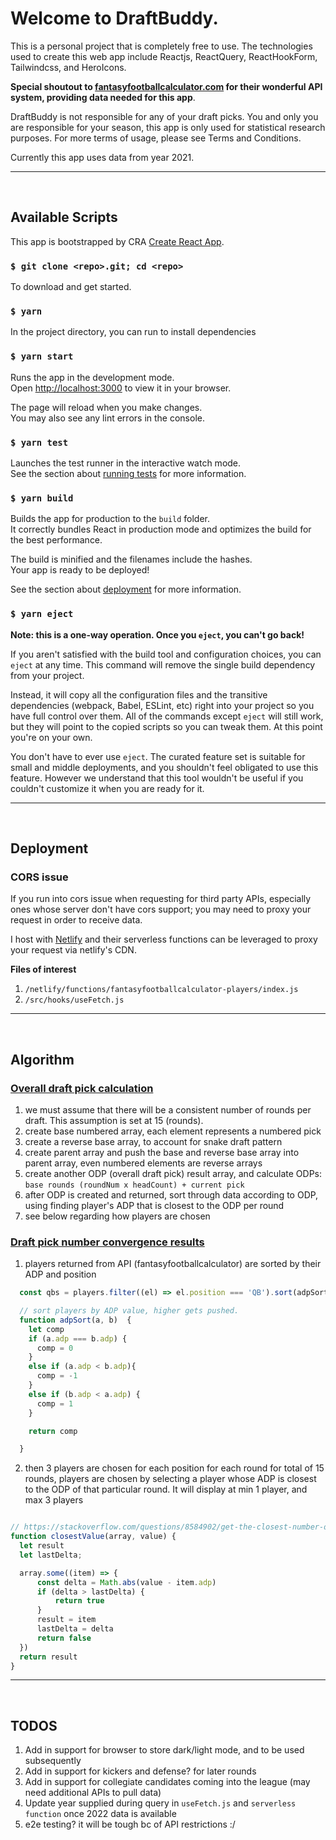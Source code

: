 # Welcome to DraftBuddy.

This is a personal project that is completely free to use. The technologies used to create this web app include Reactjs, ReactQuery, ReactHookForm, Tailwindcss, and HeroIcons.

**Special shoutout to [fantasyfootballcalculator.com](fantasyfootballcalculator.com) for their wonderful API system, providing data needed for this app**.

DraftBuddy is not responsible for any of your draft picks. You and only you are responsible for your season, this app is only used for statistical research purposes. For more terms of usage, please see Terms and Conditions.

Currently this app uses data from year 2021.

---

<br>

## Available Scripts

This app is bootstrapped by CRA [Create React App](https://github.com/facebook/create-react-app).

### `$ git clone <repo>.git; cd <repo>`

To download and get started.

### `$ yarn`

In the project directory, you can run to install dependencies

### `$ yarn start`

Runs the app in the development mode.\
Open [http://localhost:3000](http://localhost:3000) to view it in your browser.

The page will reload when you make changes.\
You may also see any lint errors in the console.

### `$ yarn test`

Launches the test runner in the interactive watch mode.\
See the section about [running tests](https://facebook.github.io/create-react-app/docs/running-tests) for more information.

### `$ yarn build`

Builds the app for production to the `build` folder.\
It correctly bundles React in production mode and optimizes the build for the best performance.

The build is minified and the filenames include the hashes.\
Your app is ready to be deployed!

See the section about [deployment](https://facebook.github.io/create-react-app/docs/deployment) for more information.

### `$ yarn eject`

**Note: this is a one-way operation. Once you `eject`, you can't go back!**

If you aren't satisfied with the build tool and configuration choices, you can `eject` at any time. This command will remove the single build dependency from your project.

Instead, it will copy all the configuration files and the transitive dependencies (webpack, Babel, ESLint, etc) right into your project so you have full control over them. All of the commands except `eject` will still work, but they will point to the copied scripts so you can tweak them. At this point you're on your own.

You don't have to ever use `eject`. The curated feature set is suitable for small and middle deployments, and you shouldn't feel obligated to use this feature. However we understand that this tool wouldn't be useful if you couldn't customize it when you are ready for it.

---

<br>

## Deployment

### CORS issue

If you run into cors issue when requesting for third party APIs, especially ones whose server don't have cors support; you may need to proxy your request in order to receive data.

I host with [Netlify](https://www.netlify.com/) and their serverless functions can be leveraged to proxy your request via netlify's CDN.

**Files of interest**

1. `/netlify/functions/fantasyfootballcalculator-players/index.js`
2. `/src/hooks/useFetch.js`

---

<br>

## Algorithm

### <ins>Overall draft pick calculation</ins>

1. we must assume that there will be a consistent number of rounds per draft. This assumption is set at 15 (rounds).
2. create base numbered array, each element represents a numbered pick
3. create a reverse base array, to account for snake draft pattern
4. create parent array and push the base and reverse base array into parent array, even numbered elements are reverse arrays
5. create another ODP (overall draft pick) result array, and calculate ODPs: `base rounds (roundNum x headCount) + current pick `
6. after ODP is created and returned, sort through data according to ODP, using finding player's ADP that is closest to the ODP per round
7. see below regarding how players are chosen

### <ins>Draft pick number convergence results</ins>

1. players returned from API (fantasyfootballcalculator) are sorted by their ADP and position

```Javascript
  const qbs = players.filter((el) => el.position === 'QB').sort(adpSort)

  // sort players by ADP value, higher gets pushed.
  function adpSort(a, b)  {
    let comp
    if (a.adp === b.adp) {
      comp = 0
    }
    else if (a.adp < b.adp){
      comp = -1
    }
    else if (b.adp < a.adp) {
      comp = 1
    }

    return comp

  }

```

2. then 3 players are chosen for each position for each round for total of 15 rounds, players are chosen by selecting a player whose ADP is closest to the ODP of that particular round. It will display at min 1 player, and max 3 players

```Javascript

// https://stackoverflow.com/questions/8584902/get-the-closest-number-out-of-an-array
function closestValue(array, value) {
  let result
  let lastDelta;

  array.some((item) => {
      const delta = Math.abs(value - item.adp)
      if (delta > lastDelta) {
          return true
      }
      result = item
      lastDelta = delta
      return false
  })
  return result
}

```

---

<br>

## TODOS

1. Add in support for browser to store dark/light mode, and to be used subsequently
2. Add in support for kickers and defense? for later rounds
3. Add in support for collegiate candidates coming into the league (may need additional APIs to pull data)
4. Update year supplied during query in `useFetch.js` and `serverless function` once 2022 data is available
5. e2e testing? it will be tough bc of API restrictions :/
